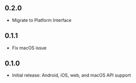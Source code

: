 ## 0.2.0

* Migrate to Platform Interface

## 0.1.1

* Fix macOS issue

## 0.1.0

* Initial release: Android, iOS, web, and macOS API support
